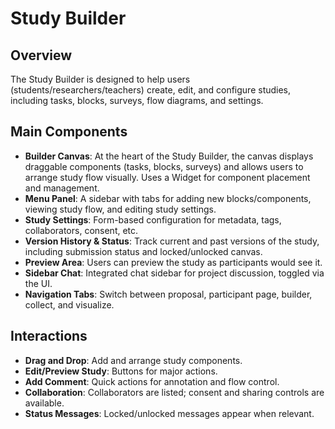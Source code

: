 # Study Builder

## Overview
The Study Builder is designed to help users (students/researchers/teachers) create, edit, and configure studies, including tasks, blocks, surveys, flow diagrams, and settings.

## Main Components
- **Builder Canvas**: At the heart of the Study Builder, the canvas displays draggable components (tasks, blocks, surveys) and allows users to arrange study flow visually. Uses a Widget for component placement and management.
- **Menu Panel**: A sidebar with tabs for adding new blocks/components, viewing study flow, and editing study settings.
- **Study Settings**: Form-based configuration for metadata, tags, collaborators, consent, etc.
- **Version History & Status**: Track current and past versions of the study, including submission status and locked/unlocked canvas.
- **Preview Area**: Users can preview the study as participants would see it.
- **Sidebar Chat**: Integrated chat sidebar for project discussion, toggled via the UI. 
- **Navigation Tabs**: Switch between proposal, participant page, builder, collect, and visualize.

## Interactions
- **Drag and Drop**: Add and arrange study components.
- **Edit/Preview Study**: Buttons for major actions.
- **Add Comment**: Quick actions for annotation and flow control.
- **Collaboration**: Collaborators are listed; consent and sharing controls are available.
- **Status Messages**: Locked/unlocked messages appear when relevant.